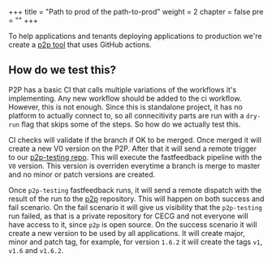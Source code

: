 +++
title = "Path to prod of the path-to-prod"
weight = 2
chapter = false
pre = ""
+++

To help applications and tenants deploying applications to production we're create a [p2p tool](https://github.com/coreeng/p2p) that uses GitHub actions.

## How do we test this?

P2P has a basic CI that calls multiple variations of the workflows it's implementing. Any new workflow should be added to the ci workflow. However, this is not enough. Since this is standalone project, it has no platform to actually connect to, so all connecitivity parts are run with a `dry-run` flag that skips some of the steps. So how do we actually test this.

CI checks will validate if the branch if OK to be merged. Once merged it will create a new V0 version on the P2P. After that it will send a remote trigger to our [p2p-testing repo](https://github.com/coreeng/p2p-testing). This will execute the fastfeedback pipeline with the `V0` version. This version is overriden everytime a branch is merge to master and no minor or patch versions are created.

Once `p2p-testing` fastfeedback runs, it will send a remote dispatch with the result of the run to the [p2p](https://github.com/coreeng/p2p) repository. This will happen on both success and fail scenario. 
On the fail scenario it will give us visibility that the `p2p-testing` run failed, as that is a private repository for CECG and not everyone will have access to it, since `p2p` is open source.
On the success scenario it will create a new version to be used by all applications. It will create major, minor and patch tag, for example, for version `1.6.2` it will create the tags `v1`, `v1.6` and `v1.6.2`.
